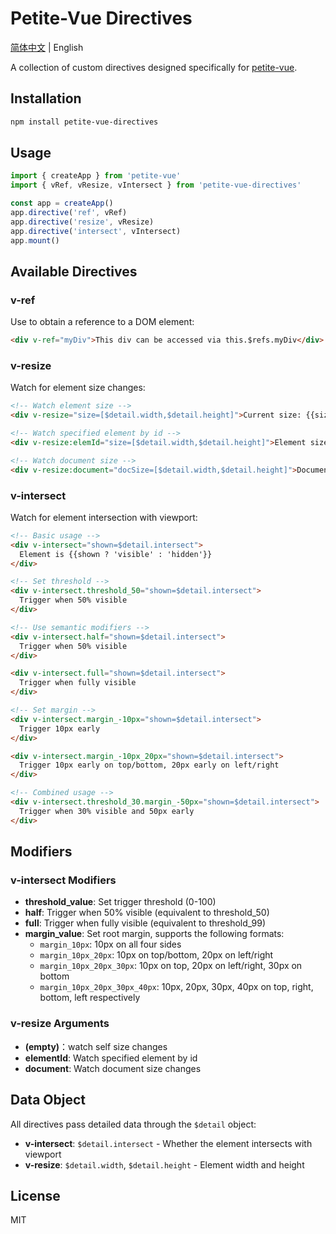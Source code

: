 # Petite-Vue Directives

[简体中文](./README.md) | English

A collection of custom directives designed specifically for [petite-vue](https://github.com/vuejs/petite-vue).

## Installation

```bash
npm install petite-vue-directives
```

## Usage

```js
import { createApp } from 'petite-vue'
import { vRef, vResize, vIntersect } from 'petite-vue-directives'

const app = createApp()
app.directive('ref', vRef)
app.directive('resize', vResize)
app.directive('intersect', vIntersect)
app.mount()
```

## Available Directives

### v-ref

Use to obtain a reference to a DOM element:

```html
<div v-ref="myDiv">This div can be accessed via this.$refs.myDiv</div>
```

### v-resize

Watch for element size changes:

```html
<!-- Watch element size -->
<div v-resize="size=[$detail.width,$detail.height]">Current size: {{size}}</div>

<!-- Watch specified element by id -->
<div v-resize:elemId="size=[$detail.width,$detail.height]">Element size: {{size}}</div>

<!-- Watch document size -->
<div v-resize:document="docSize=[$detail.width,$detail.height]">Document size: {{docSize}}</div>
```

### v-intersect

Watch for element intersection with viewport:

```html
<!-- Basic usage -->
<div v-intersect="shown=$detail.intersect">
  Element is {{shown ? 'visible' : 'hidden'}}
</div>

<!-- Set threshold -->
<div v-intersect.threshold_50="shown=$detail.intersect">
  Trigger when 50% visible
</div>

<!-- Use semantic modifiers -->
<div v-intersect.half="shown=$detail.intersect">
  Trigger when 50% visible
</div>

<div v-intersect.full="shown=$detail.intersect">
  Trigger when fully visible
</div>

<!-- Set margin -->
<div v-intersect.margin_-10px="shown=$detail.intersect">
  Trigger 10px early
</div>

<div v-intersect.margin_-10px_20px="shown=$detail.intersect">
  Trigger 10px early on top/bottom, 20px early on left/right
</div>

<!-- Combined usage -->
<div v-intersect.threshold_30.margin_-50px="shown=$detail.intersect">
  Trigger when 30% visible and 50px early
</div>
```

## Modifiers

### v-intersect Modifiers

- **threshold_value**: Set trigger threshold (0-100)
- **half**: Trigger when 50% visible (equivalent to threshold_50)
- **full**: Trigger when fully visible (equivalent to threshold_99)
- **margin_value**: Set root margin, supports the following formats:
  - `margin_10px`: 10px on all four sides
  - `margin_10px_20px`: 10px on top/bottom, 20px on left/right
  - `margin_10px_20px_30px`: 10px on top, 20px on left/right, 30px on bottom
  - `margin_10px_20px_30px_40px`: 10px, 20px, 30px, 40px on top, right, bottom, left respectively

### v-resize Arguments

- **(empty)**：watch self size changes
- **elementId**: Watch specified element by id
- **document**: Watch document size changes

## Data Object

All directives pass detailed data through the `$detail` object:

- **v-intersect**: `$detail.intersect` - Whether the element intersects with viewport
- **v-resize**: `$detail.width`, `$detail.height` - Element width and height

## License

MIT